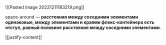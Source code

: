![[Pasted image 20221211183219.png]]

space-around — **расстояния между соседними элементами одинаковые, между элементами и краями флекс-контейнера есть отступ, равный половине расстояния между соседними элементами**.

[[justify-content]]